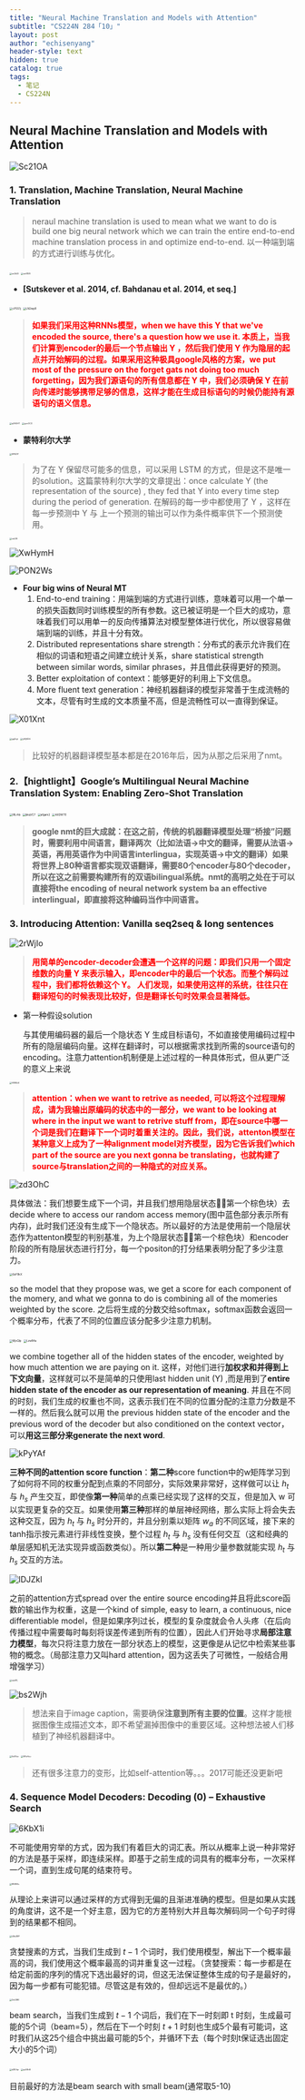 ```yaml
---
title: "Neural Machine Translation and Models with Attention"
subtitle: "CS224N 284「10」"
layout: post
author: "echisenyang"
header-style: text
hidden: true
catalog: true
tags:
  - 笔记
  - CS224N
---
```




## Neural Machine Translation and Models with Attention

![Sc21OA](https://gitee.com/echisenyang/GiteeForUpicUse/raw/master/uPic/Sc21OA.png)

### 1. Translation, Machine Translation, Neural Machine Translation

> neraul machine translation is used to mean what we want to do is build one big neural network which we can train the entire end-to-end machine translation process in and optimize end-to-end. 以一种端到端的方式进行训练与优化。

<img src="https://gitee.com/echisenyang/GiteeForUpicUse/raw/master/uPic/usOkDI.png" alt="usOkDI" style="zoom:25%;" />

<img src="https://gitee.com/echisenyang/GiteeForUpicUse/raw/master/uPic/cw01E8.png" alt="cw01E8" style="zoom:25%;" />

- **[Sutskever et al. 2014, cf. Bahdanau et al. 2014, et seq.]**

<img src="https://gitee.com/echisenyang/GiteeForUpicUse/raw/master/uPic/cPSS1j.png" alt="cPSS1j" style="zoom:33%;" />

<img src="https://gitee.com/echisenyang/GiteeForUpicUse/raw/master/uPic/LN2wpR.png" alt="LN2wpR" style="zoom:33%;" />

> **<font color=red>如果我们采用这种RNNs模型，when we have this Y that we've encoded the source, there's a question how we use it. 本质上，当我们计算到encoder的最后一个节点输出 Y ，然后我们使用 Y 作为隐层的起点并开始解码的过程。如果采用这种极具google风格的方案，we put most of the pressure on the forget gats not doing too much forgetting，因为我们源语句的所有信息都在 Y 中，我们必须确保 Y 在前向传递时能够携带足够的信息，这样才能在生成目标语句的时候仍能持有源语句的语义信息。</font>**

<img src="https://gitee.com/echisenyang/GiteeForUpicUse/raw/master/uPic/qXAGHT.png" alt="qXAGHT" style="zoom:25%;" />

<img src="https://gitee.com/echisenyang/GiteeForUpicUse/raw/master/uPic/gocOCO.png" alt="gocOCO" style="zoom:25%;" />

- **蒙特利尔大学**

<img src="https://gitee.com/echisenyang/GiteeForUpicUse/raw/master/uPic/SFBZIY.png" alt="SFBZIY" style="zoom:25%;" />

> 为了在 Y 保留尽可能多的信息，可以采用 LSTM 的方式，但是这不是唯一的solution。这篇蒙特利尔大学的文章提出：once calculate  Y (the representation of the source) , they fed that Y into every time step during the period of generation. 在解码的每一步中都使用了 Y ，这样在每一步预测中 Y 与 上一个预测的输出可以作为条件概率供下一个预测使用。

<img src="https://gitee.com/echisenyang/GiteeForUpicUse/raw/master/uPic/vaLXlf.png" alt="vaLXlf" style="zoom:25%;" />

![XwHymH](https://gitee.com/echisenyang/GiteeForUpicUse/raw/master/uPic/XwHymH.png)

![PON2Ws](https://gitee.com/echisenyang/GiteeForUpicUse/raw/master/uPic/PON2Ws.png)

- **Four big wins of Neural MT**
  1. End-to-end training：用端到端的方式进行训练，意味着可以用一个单一的损失函数同时训练模型的所有参数。这已被证明是一个巨大的成功，意味着我们可以用单一的反向传播算法对模型整体进行优化，所以很容易做端到端的训练，并且十分有效。
  2. Distributed representations share strength：分布式的表示允许我们在相似的词语和短语之间建立统计关系，share statistical strength between similar words, similar phrases，并且借此获得更好的预测。
  3. Better exploitation of context：能够更好的利用上下文信息。
  4. More fluent text generation：神经机器翻译的模型非常善于生成流畅的文本，尽管有时生成的文本质量不高，但是流畅性可以一直得到保证。

![X01Xnt](https://gitee.com/echisenyang/GiteeForUpicUse/raw/master/uPic/X01Xnt.png)

<img src="https://gitee.com/echisenyang/GiteeForUpicUse/raw/master/uPic/ygZcyt.png" alt="ygZcyt" style="zoom:25%;" />

<img src="https://gitee.com/echisenyang/GiteeForUpicUse/raw/master/uPic/yWjXD4.png" alt="yWjXD4" style="zoom:25%;" />

> 比较好的机器翻译模型基本都是在2016年后，因为从那之后采用了nmt。

### 2.【hightlight】Google’s Multilingual Neural Machine Translation System: Enabling Zero-Shot Translation

<img src="https://gitee.com/echisenyang/GiteeForUpicUse/raw/master/uPic/lRLrhb.png" alt="lRLrhb" style="zoom: 33%;" />

<img src="https://gitee.com/echisenyang/GiteeForUpicUse/raw/master/uPic/bkqVC7.png" alt="bkqVC7" style="zoom:33%;" />

<img src="https://gitee.com/echisenyang/GiteeForUpicUse/raw/master/uPic/afgam2.png" alt="afgam2" style="zoom:33%;" />

<img src="https://gitee.com/echisenyang/GiteeForUpicUse/raw/master/uPic/AXDWT0.png" alt="AXDWT0" style="zoom:33%;" />

> **google nmt的巨大成就：在这之前，传统的机器翻译模型处理“桥接”问题时，需要利用中间语言，翻译两次（比如法语->中文的翻译，需要从法语->英语，再用英语作为中间语言interlingua，实现英语->中文的翻译）如果将世界上80种语言都实现双语翻译，需要80个encoder与80个decoder，所以在这之前需要构建所有的双语bilingual系统。nmt的高明之处在于可以直接将the encoding of neural network system ba an effective interlingual，即直接将这种编码当作中间语言。**

### 3. Introducing Attention: Vanilla seq2seq & long sentences

![2rWjIo](https://gitee.com/echisenyang/GiteeForUpicUse/raw/master/uPic/2rWjIo.png)

> **<font color=red>用简单的encoder-decoder会遭遇一个这样的问题：即我们只用一个固定维数的向量 Y 来表示输入，即encoder中的最后一个状态。而整个解码过程中，我们都将依赖这个 Y。 人们发现，如果使用这样的系统，往往只在翻译短句的时候表现比较好，但是翻译长句时效果会显著降低。</font>**

- 第一种假设solution

  与其使用编码器的最后一个隐状态 Y 生成目标语句，不如直接使用编码过程中所有的隐层编码向量。这样在翻译时，可以根据需求找到所需的source语句的encoding。注意力attention机制便是上述过程的一种具体形式，但从更广泛的意义上来说

<img src="https://gitee.com/echisenyang/GiteeForUpicUse/raw/master/uPic/VB58J4.png" alt="VB58J4" style="zoom: 25%;" />

> **<font color=red>attention：when we want to retrive as needed, 可以将这个过程理解成，请为我输出原编码的状态中的一部分，we want to be looking at where in the input we want to retrive stuff from，即在source中哪一个词是我们在翻译下一个词时着重关注的。因此，我们说，attenton模型在某种意义上成为了一种alignment model对齐模型，因为它告诉我们which part of the source are you next gonna be translating，也就构建了source与translation之间的一种隐式的对应关系。</font>**

![zd3OhC](https://gitee.com/echisenyang/GiteeForUpicUse/raw/master/uPic/zd3OhC.png)

具体做法：我们想要生成下一个词，并且我们想用隐层状态（🏾第一个棕色块）去 decide where to access our random access memory(图中蓝色部分表示所有内存)，此时我们还没有生成下一个隐状态。所以最好的方法是使用前一个隐层状态作为attenton模型的判别基准，为上个隐层状态（🏾第一个棕色块）和encoder阶段的所有隐层状态进行打分，每一个positon的打分结果表明分配了多少注意力。

<img src="https://gitee.com/echisenyang/GiteeForUpicUse/raw/master/uPic/6aY9kX.png" alt="6aY9kX" style="zoom: 33%;" />

so the model that they propose was, we get a score for each component of the momery, and what we gonna to do is combining all of the momeries weighted by the score. 之后将生成的分数交给softmax，softmax函数会返回一个概率分布，代表了不同的位置应该分配多少注意力机制。

<img src="https://gitee.com/echisenyang/GiteeForUpicUse/raw/master/uPic/MjvQlp.png" alt="MjvQlp" style="zoom:33%;" />

<img src="https://gitee.com/echisenyang/GiteeForUpicUse/raw/master/uPic/LzwR4a.png" alt="LzwR4a" style="zoom: 33%;" />

we combine together all of the hidden states of the encoder, weighted by how much attention we are paying on it. 这样，对他们进行**加权求和并得到上下文向量**，这样就可以不是简单的只使用last hidden unit (Y) ,而是用到了**entire hidden state of the encoder as our representation of meaning**. 并且在不同的时刻，我们生成的权重也不同，这表示我们在不同的位置分配的注意力分数是不一样的。然后我么就可以用 the previous hidden state of the encoder and the previous word of the decoder but also conditioned on the context vector，可以**用这三部分来generate the next word**. 

![kPyYAf](https://gitee.com/echisenyang/GiteeForUpicUse/raw/master/uPic/kPyYAf.png)

**三种不同的attention score function**：**第二种**score function中的w矩阵学习到了如何将不同的权重分配到点乘的不同部分，实际效果非常好，这样做可以让 $h_t$ 与 $h_s$ 产生交互，即使像**第一种**简单的点乘已经实现了这样的交互，但是加入 w 可以实现更复杂的交互。如果使用**第三种**那样的单层神经网络，那么实际上将会失去这种交互，因为 $h_t$ 与 $h_s$ 时分开的，并且分别乘以矩阵 $w_a$ 的不同区域，接下来的tanh指示按元素进行非线性变换，整个过程 $h_t$ 与 $h_s$ 没有任何交互（这和经典的单层感知机无法实现异或函数类似）。所以**第二种**是一种用少量参数就能实现 $h_t$ 与 $h_s$ 交互的方法。

![lDJZkl](https://gitee.com/echisenyang/GiteeForUpicUse/raw/master/uPic/lDJZkl.png)

之前的attention方式spread over the entire source encoding并且将此score函数的输出作为权重，这是一个kind of simple, easy to learn, a continuous, nice differentiable model，但是如果序列过长，模型的复杂度就会令人头疼（在后向传播过程中需要每时每刻将误差传递到所有的位置），因此人们开始寻求**局部注意力模型**，每次只将注意力放在一部分状态上的模型，这更像是从记忆中检索某些事物的概念。（局部注意力又叫hard attention，因为这丢失了可微性，一般结合用增强学习）

<img src="https://gitee.com/echisenyang/GiteeForUpicUse/raw/master/uPic/xas1Pj.png" alt="xas1Pj" style="zoom:25%;" />

![bs2Wjh](https://gitee.com/echisenyang/GiteeForUpicUse/raw/master/uPic/bs2Wjh.png)

> 想法来自于image caption，需要确保**注意到所有主要的位置**。这样才能根据图像生成描述文本，即不希望漏掉图像中的重要区域。这种想法被人们移植到了神经机器翻译中。

<img src="https://gitee.com/echisenyang/GiteeForUpicUse/raw/master/uPic/5cESvc.png" alt="5cESvc" style="zoom:25%;" />



<img src="https://gitee.com/echisenyang/GiteeForUpicUse/raw/master/uPic/NFuHvu.png" alt="NFuHvu" style="zoom:25%;" />

> 还有很多注意力的变形，比如self-attention等。。。2017可能还没更新吧

### 4. Sequence Model Decoders: Decoding (0) – Exhaustive Search

![6KbX1i](https://gitee.com/echisenyang/GiteeForUpicUse/raw/master/uPic/6KbX1i.png)

不可能使用穷举的方式，因为我们有着巨大的词汇表。所以从概率上说一种非常好的方法是基于采样，即连续采样。即基于之前生成的词具有的概率分布，一次采样一个词，直到生成句尾的结束符号。

<img src="https://gitee.com/echisenyang/GiteeForUpicUse/raw/master/uPic/fBSW4v.png" alt="fBSW4v" style="zoom:25%;" />

从理论上来讲可以通过采样的方式得到无偏的且渐进准确的模型。但是如果从实践的角度讲，这不是一个好主意，因为它的方差特别大并且每次解码同一个句子时得到的结果都不相同。

<img src="https://gitee.com/echisenyang/GiteeForUpicUse/raw/master/uPic/LBw3RP.png" alt="LBw3RP" style="zoom:25%;" />

贪婪搜素的方式，当我们生成到 $t-1$ 个词时，我们使用模型，解出下一个概率最高的词，我们使用这个概率最高的词并重复这一过程。（贪婪搜索：每一步都是在给定前面的序列的情况下选出最好的词，但这无法保证整体生成的句子是最好的，因为每一步都有可能犯错。尽管这是有效的，但却远远不是最优的。）

<img src="https://gitee.com/echisenyang/GiteeForUpicUse/raw/master/uPic/ZxU2B0.png" alt="ZxU2B0" style="zoom:25%;" />

beam search，当我们生成到 $t-1$ 个词后，我们在下一时刻即 t 时刻，生成最可能的5个词（beam=5），然后在下一个时刻 $t+1$ 时刻也生成5个最有可能词，这时我们从这25个组合中挑出最可能的5个，并循环下去（每个时刻t保证选出固定大小的5个词）

<img src="https://gitee.com/echisenyang/GiteeForUpicUse/raw/master/uPic/d3EVqr.png" alt="d3EVqr" style="zoom:25%;" />

<img src="https://gitee.com/echisenyang/GiteeForUpicUse/raw/master/uPic/qcX8nR.png" alt="qcX8nR" style="zoom:25%;" />

目前最好的方法是beam search with small beam(通常取5-10)



